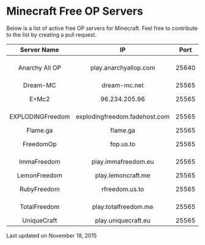 # Minecraft Free OP Servers
Below is a list of active free OP servers for Minecraft. Feel free to contribute to the list by creating a pull request.

|    Server Name   |               IP              |  Port | Premium/Cracked |         Instant OP        |   Griefing  |
|:----------------:|:-----------------------------:|:-----:|:---------------:|:-------------------------:|:-----------:|
|  Anarchy All OP  |     play.anarchyallop.com     | 25640 |     Premium     | No, registration required | Not allowed |
|     Dream-MC     |          dream-mc.net         | 25565 |     Cracked     |            Yes            |   Allowed   |
|       E=Mc2      |         96.234.205.96         | 25565 |     Premium     |            Yes            | Not allowed |
| EXPLODINGFreedom | explodingfreedom.fadehost.com | 25565 |     Cracked     |     No, given by staff    | Not allowed |
|     Flame.ga     |            flame.ga           | 25565 |     Cracked     |            Yes            |   Allowed   |
|     FreedomOp    |           fop.us.to           | 25565 |     Premium     |            Yes            | Not allowed |
|    ImmaFreedom   |      play.immafreedom.eu      | 25565 |     Cracked     |     No, given by staff    | Not allowed |
|   LemonFreedom   |       play.lemoncraft.me      | 25565 |     Cracked     |            Yes            |   Unknown   |
|    RubyFreedom   |         rfreedom.us.to        | 25565 |     Premium     |     No, given by staff    |   Unknown   |
|   TotalFreedom   |      play.totalfreedom.me     | 25565 |     Cracked     |     No, given by staff    | Not allowed |
|    UniqueCraft   |      play.uniquecraft.eu      | 25565 |     Premium     |            Yes            |   Allowed   |

Last updated on November 18, 2015
